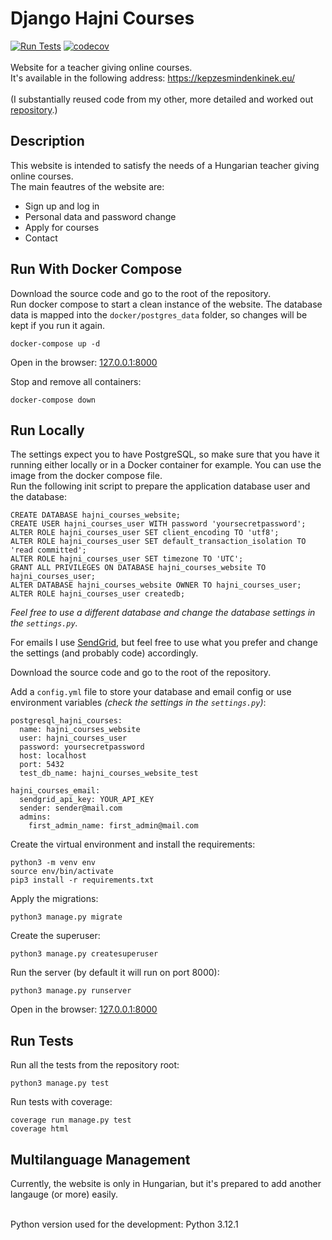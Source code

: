 # Django Hajni Courses
[![Run Tests](https://github.com/rolkotaki/django-hajni-courses/actions/workflows/run_tests.yml/badge.svg)](https://github.com/rolkotaki/django-hajni-courses/actions/workflows/run_tests.yml)
[![codecov](https://codecov.io/gh/rolkotaki/django-hajni-courses/graph/badge.svg?token=8OETE8FHJJ)](https://codecov.io/gh/rolkotaki/django-hajni-courses)
<br><br>Website for a teacher giving online courses.
<br>It's available in the following address: https://kepzesmindenkinek.eu/
<br><br>(I substantially reused code from my other, more detailed and worked out [repository](https://github.com/rolkotaki/django-dog-grooming).)

## Description

This website is intended to satisfy the needs of a Hungarian teacher giving online courses.<br>
The main feautres of the website are:
* Sign up and log in
* Personal data and password change
* Apply for courses
* Contact

## Run With Docker Compose

Download the source code and go to the root of the repository.<br>
Run docker compose to start a clean instance of the website. The database data is mapped into the `docker/postgres_data` folder, so changes will be kept if you 
run it again.
```
docker-compose up -d
```
Open in the browser: [127.0.0.1:8000](http://127.0.0.1:8000/)

Stop and remove all containers:
```
docker-compose down
```

## Run Locally

The settings expect you to have PostgreSQL, so make sure that you have it running either locally or in a Docker container 
for example. You can use the image from the docker compose file.<br>
Run the following init script to prepare the application database user and the database:
```
CREATE DATABASE hajni_courses_website;
CREATE USER hajni_courses_user WITH password 'yoursecretpassword';
ALTER ROLE hajni_courses_user SET client_encoding TO 'utf8';
ALTER ROLE hajni_courses_user SET default_transaction_isolation TO 'read committed';
ALTER ROLE hajni_courses_user SET timezone TO 'UTC';
GRANT ALL PRIVILEGES ON DATABASE hajni_courses_website TO hajni_courses_user;
ALTER DATABASE hajni_courses_website OWNER TO hajni_courses_user;
ALTER ROLE hajni_courses_user createdb;
```
*Feel free to use a different database and change the database settings in the `settings.py`.*<br>

For emails I use [SendGrid](https://sendgrid.com/), but feel free to use what you prefer and change the settings (and probably code) accordingly.

Download the source code and go to the root of the repository.<br>

Add a `config.yml` file to store your database and email config or use environment variables *(check the settings in the `settings.py`)*:
```
postgresql_hajni_courses:
  name: hajni_courses_website
  user: hajni_courses_user
  password: yoursecretpassword
  host: localhost
  port: 5432
  test_db_name: hajni_courses_website_test

hajni_courses_email:
  sendgrid_api_key: YOUR_API_KEY
  sender: sender@mail.com
  admins:
    first_admin_name: first_admin@mail.com
```

Create the virtual environment and install the requirements:
```
python3 -m venv env
source env/bin/activate
pip3 install -r requirements.txt
```
Apply the migrations:
```
python3 manage.py migrate
```
Create the superuser:
```
python3 manage.py createsuperuser
```
Run the server (by default it will run on port 8000):
```
python3 manage.py runserver
```
Open in the browser: [127.0.0.1:8000](http://127.0.0.1:8000/)

## Run Tests

Run all the tests from the repository root:
```
python3 manage.py test
```
Run tests with coverage:
```
coverage run manage.py test
coverage html
```

## Multilanguage Management

Currently, the website is only in Hungarian, but it's prepared to add another langauge (or more) easily.

<br>
Python version used for the development: Python 3.12.1